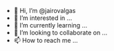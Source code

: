 - 👋 Hi, I’m @jairovalgas
- 👀 I’m interested in ...
- 🌱 I’m currently learning ...
- 💞️ I’m looking to collaborate on ...
- 📫 How to reach me ...

<!---
jairovalgas/jairovalgas is a ✨ special ✨ repository because its `README.md` (this file) appears on your GitHub profile.
You can click the Preview link to take a look at your changes.
--->
